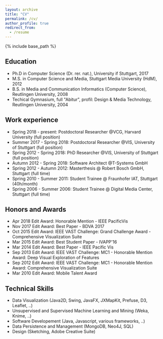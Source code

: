 ```yaml
---
layout: archive
title: "CV"
permalink: /cv/
author_profile: true
redirect_from:
  - /resume
---
```


{% include base_path %}

Education
-----

* Ph.D in Computer Science (Dr. rer. nat.), University if Stuttgart, 2017 
* M.S. in Computer Science and Media, Stuttgart Media University (HdM), 2012
* B.S. in Media and Communication Informatics (Computer Science), Reutlingen University, 2008
* Techical Gymnasium, full "Abitur", profil: Design & Media Technology, Reutlingen University, 2004

Work experience
-----
* Spring 2018 - present: Postdoctoral Researcher @VCG, Harvard University (full position)
* Summer 2017 - Spring 2018: Postdoctoral Researcher @VIS, University of Stuttgart (full position)
* Spring 2012 - Spring 2018: PhD Researcher  @VIS, University of Stuttgart (full position)
* Autumn 2012 - Spring 2018: Software Architect @T-Systems GmbH
* Spring 2012 - Autumn 2012: Masterthesis @ Robert Bosch GmbH, Stuttgart (full time)
* Spring 2010 - Summer 2011: Student Trainee @ Fraunhofer IAT, Stuttgart (40h/month)
* Spring 2006 - Summer 2006: Student Trainee @ Digital Media Center, Stuttgart (full time)


Honors and Awards
-----
* Apr 2018 Edit Award: Honorable Mention - IEEE PacificVis
* Nov 2017 Edit Award: Best Paper - BDVA 2017
* Oct 2015 Edit Award: IEEE VAST Challenge: Grand Challenge Award - Comprehensive Visualization Suite
* Mar 2015 Edit Award: Best Student Paper - IVAPP'16
* Mar 2014 Edit Award: Best Paper - IEEE Pacific Vis
* Sep 2013 Edit Award: IEEE VAST Challenge: MC1 - Honorable Mention Award: Deep Visual Exploration of Features
* Sep 2012 Edit Award: IEEE VAST Challenge: MC1 - Honorable Mention Award: Comprehensive Visualization Suite
* Mar 2010 Edit Award: Mobile Talent Award

Technical Skills
-----
* Data Visualization (Java2D, Swing, JavaFX, JXMapKit, Prefuse, D3, Leaflet, ..)
* Unsupervised and Supervised Machine Learning and Mining (Weka, Knime, ..)
* Software Developement (Java, Javascript, various frameworks, ..)
* Data Persistence and Management (MongoDB, Neo4J, SQL)
* Design (Sketching, Adobe Creative Suite)

